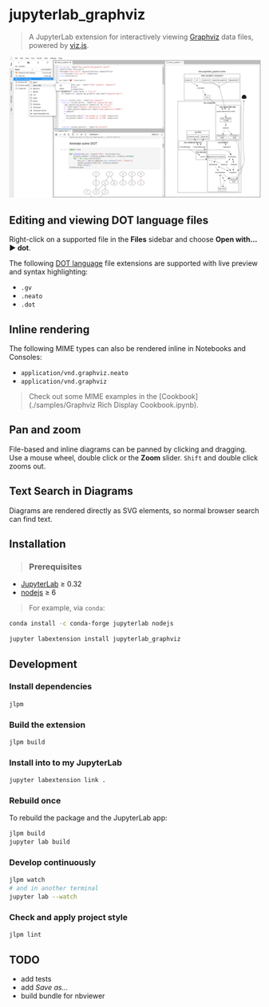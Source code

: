 # jupyterlab_graphviz

> A JupyterLab extension for interactively viewing [Graphviz](https://www.graphviz.org) data
files, powered by [viz.js](https://github.com/mdaines/viz.js/).

![Screenshot](hello.png)

## Editing and viewing DOT language files
Right-click on a supported file in the **Files** sidebar
and choose **Open with... ▶ dot**.

The following [DOT language](https://www.graphviz.org/doc/info/lang.html) file
extensions are supported with live preview and syntax highlighting:
- `.gv`
- `.neato`
- `.dot`

## Inline rendering
The following MIME types can also be rendered inline in Notebooks and Consoles:
- `application/vnd.graphviz.neato`
- `application/vnd.graphviz`

> Check out some MIME examples in the
[Cookbook](./samples/Graphviz Rich Display Cookbook.ipynb).

## Pan and zoom
File-based and inline diagrams can be panned by clicking and dragging. Use a
mouse wheel, double click or the **Zoom** slider. `Shift` and double click zooms out.

## Text Search in Diagrams
Diagrams are rendered directly as SVG elements, so normal browser search can
find text.

## Installation
> ### Prerequisites
* [JupyterLab](https://github.com/jupyterlab/jupyterlab) ≥ 0.32
* [nodejs](https://nodejs.org/en/) ≥ 6

> For example, via `conda`:
```bash
conda install -c conda-forge jupyterlab nodejs
```

```bash
jupyter labextension install jupyterlab_graphviz
```


## Development
### Install dependencies
```bash
jlpm
```

### Build the extension
```bash
jlpm build
```

### Install into to my JupyterLab
```bash
jupyter labextension link .
```

### Rebuild once
To rebuild the package and the JupyterLab app:

```bash
jlpm build
jupyter lab build
```

### Develop continuously
```bash
jlpm watch
# and in another terminal
jupyter lab --watch
```

### Check and apply project style
```bash
jlpm lint
```

## TODO
* add tests
* add _Save as..._
* build bundle for nbviewer
